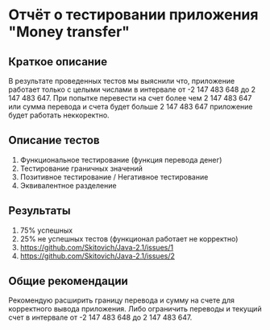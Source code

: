 # Отчёт о тестировании приложения "Money transfer"

## Краткое описание

В результате проведенных тестов мы выяснили что, приложение работает только с целыми числами в интервале от -2 147 483 648 до 2 147 483 647. При попытке перевести на счет более чем 2 147 483 647 или сумма перевода и счета будет больше 2 147 483 647 приложение будет работать неккоректно.

## Описание тестов

1. Функциональное тестирование (функция перевода денег)
1. Тестирование граничных значений
1. Позитивное тестирование / Негативное тестирование
1. Эквивалентное разделение

## Результаты

1. 75% успешных
1. 25% не успешных тестов (функционал работает не корректно)
2. https://github.com/Skitovich/Java-2.1/issues/1
1. https://github.com/Skitovich/Java-2.1/issues/2

## Общие рекомендации

Рекомендую расширить границу перевода и сумму на счете для корректного вывода приложения. Либо ограничить переводы и текущий счет в интервале от -2 147 483 648 до 2 147 483 647.
